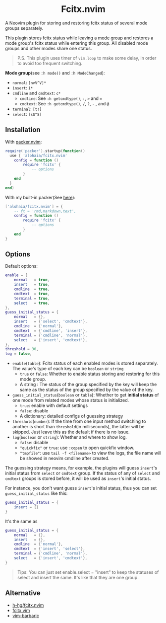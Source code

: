 <h1 align="center">Fcitx.nvim</h1>

A Neovim plugin for storing and restoring fcitx status of several mode groups separately.

This plugin stores fcitx status while leaving a <ins>mode group</ins> and restores a mode group's fcitx status while entering this group. All disabled mode groups and other modes share one status.

> P.S. This plugin uses timer of `vim.loop` to make some delay, in order to avoid too frequent switching.

**Mode group**(see `:h mode()` and `:h ModeChanged`):

- `normal`: `[nvV^V]*`
- `insert`: `i*`
- `cmdline` and `cmdtext`: `c*`
    - `cmdline`: See `:h getcmdtype()`, `:`, `>` and `=`
    - `cmdtext`: See `:h getcmdtype()`, `/`, `?`, `-` , and `@`
- `terminal`: `[t!]`
- `select`: `[sS^S]`

## Installation

With [packer.nvim](https://github.com/wbthomason/packer.nvim):

```lua
require('packer').startup(function()
  use { 'alohaia/fcitx.nvim'
    config = function ()
        require 'fcitx' {
            -- options
        }
    end
  }
end)
```

With my built-in packer(See [here](https://github.com/alohaia/nvimcfg)):

```lua
['alohaia/fcitx.nvim'] = {
    -- ft = 'rmd,markdown,text',
    config = function ()
        require 'fcitx' {
            -- options
        }
    end
}
```

## Options

Default options:

```lua
enable = {
    normal   = true,
    insert   = true,
    cmdline  = true,
    cmdtext  = true,
    terminal = true,
    select   = true,
},
guess_initial_status = {
    normal   = {},
    insert   = {'select', 'cmdtext'},
    cmdline  = {'normal'},
    cmdtext  = {'cmdline', 'insert'},
    terminal = {'cmdline', 'normal'},
    select   = {'insert', 'cmdtext'},
},
threshold = 30,
log = false,
```

- `enable`(`table`): Fcitx status of each enabled modes is stored separately. The value's type of each key can be `boolean` or `string`
    - `true` or `false`: Whether to enable status storing and restoring for this mode group.
    - A string : The status of the group specified by the key will keep the same as the status of the group specified by the value of the key.
- `guess_initial_status`(`boolean` or `table`): Whether to get **initial status** of one mode from related modes whose status is initialized.
    - `true`: enable with default settings
    - `false`: disable
    - A dictionary: detailed configs of guessing strategy
- `threshold`(`number`): If the time from one input method switching to another is short than `threshold`(in milliseconds), the latter will be skipped. Just leave this as the default if there is no issue.
- `log`(`boolean` or `string`): Whether and where to show log.
    - `false`: disable
    - `"quickfix"` or `true`: use `:copen` to open quickfix window.
    - `"tmpfile"`: use `tail -f <filename>` to view the logs, the file name will be showed in neovim cmdline after created.

The guessing strategy means, for example, the plugins will guess `insert`'s initial status from `select` or `cmdtext` group. If the status of any of `select` and `cmdtext` groups is stored before, it will be used as `insert`'s initial status.

For instance, you don't want guess `insert`'s initial status, thus you can set `guess_initial_status` like this:

```lua
guess_initial_status = {
    insert = {}
}
```

It's the same as


```lua
guess_initial_status = {
    normal   = {},
    insert   = {},
    cmdline  = {'normal'},
    cmdtext  = {'insert', 'select'},
    terminal = {'cmdline', 'normal'},
    select   = {'insert', 'cmdtext'},
}
```

> Tips: You can just set enable.select = "insert" to keep the statuses of select and insert the same. It's like that they are one group.

## Alternative

- [h-hg/fcitx.nvim](https://github.com/h-hg/fcitx.nvim)
- [fcitx.vim](https://github.com/lilydjwg/fcitx.vim)
- [vim-barbaric](https://github.com/rlue/vim-barbaric)

